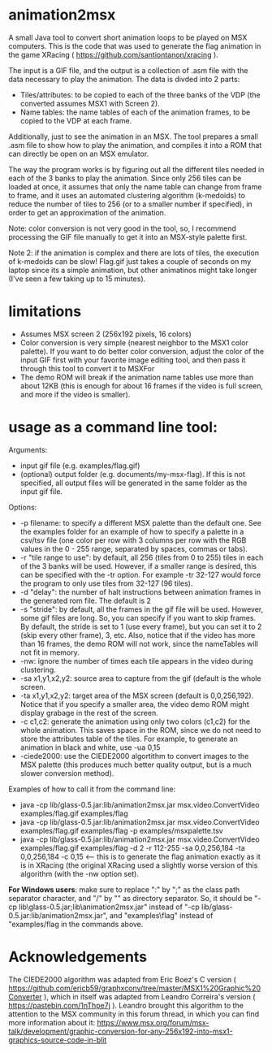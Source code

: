 # animation2msx

A small Java tool to convert short animation loops to be played on MSX computers. This is the code that was used to generate the flag animation in the game XRacing ( https://github.com/santiontanon/xracing ).

The input is a GIF file, and the output is a collection of .asm file with the data necessary to play the animation. The data is divded into 2 parts:
- Tiles/attributes: to be copied to each of the three banks of the VDP (the converted assumes MSX1 with Screen 2).
- Name tables: the name tables of each of the animation frames, to be copied to the VDP at each frame. 

Additionally, just to see the animation in an MSX. The tool prepares a small .asm file to show how to play the animation, and compiles it into a ROM that can directly be open on an MSX emulator.

The way the program works is by figuring out all the different tiles needed in each of the 3 banks to play the animation. Since only 256 tiles can be loaded at once, it assumes that only the name table can change from frame to frame, and it uses an automated clustering algorithm (k-medoids) to reduce the number of tiles to 256 (or to a smaller number if specified), in order to get an approximation of the animation.

Note: color conversion is not very good in the tool, so, I recommend processing the GIF file manually to get it into an MSX-style palette first.

Note 2: if the animation is complex and there are lots of tiles, the execution of k-medoids can be slow! Flag.gif just takes a couple of seconds on my laptop since its a simple animation, but other animatinos might take longer (I've seen a few taking up to 15 minutes).

# limitations

- Assumes MSX screen 2 (256x192 pixels, 16 colors)
- Color conversion is very simple (nearest neighbor to the MSX1 color palette). If you want to do better color conversion, adjust the color of the input GIF first with your favorite image editing tool, and then pass it through this tool to convert it to MSXFor
- The demo ROM will break if the animation name tables use more than about 12KB (this is enough for about 16 frames if the video is full screen, and more if the video is smaller).

# usage as a command line tool:

Arguments:
- input gif file (e.g. examples/flag.gif)
- (optional) output folder (e.g. documents/my-msx-flag). If this is not specified, all output files will be generated in the same folder as the input gif file.

Options:
- -p filename: to specify a different MSX palette than the default one. See the examples folder for an example of how to specify a palette in a csv/tsv file (one color per row with 3 columns per row with the RGB values in the 0 - 255 range, separated by spaces, commas or tabs).
- -r "tile range to use": by default, all 256 (tiles from 0 to 255) tiles in each of the 3 banks will be used. However, if a smaller range is desired, this can be specified with the -tr option. For example -tr 32-127 would force the program to only use tiles from 32-127 (96 tiles).
- -d "delay": the number of halt instructions between animation frames in the generated rom file. The default is 2
- -s "stride": by default, all the frames in the gif file will be used. However, some gif files are long. So, you can specify if you want to skip frames. By default, the stride is set to 1 (use every frame), but you can set it to 2 (skip every other frame), 3, etc. Also, notice that if the video has more than 16 frames, the demo ROM will not work, since the nameTables will not fit in memory.
- -nw: ignore the number of times each tile appears in the video during clustering.
- -sa x1,y1,x2,y2: source area to capture from the gif (default is the whole screen.
- -ta x1,y1,x2,y2: target area of the MSX screen (default is 0,0,256,192). Notice that if you specify a smaller area, the video demo ROM might display grabage in the rest of the screen.
- -c c1,c2: generate the animation using only two colors (c1,c2) for the whole animation. This saves space in the ROM, since we do not need to store the attributes table of the tiles. For example, to generate an animation in black and white, use -ua 0,15
- -ciede2000: use the CIEDE2000 algortithm to convert images to the MSX palette (this produces much better quality output, but is a much slower conversion method).

Examples of how to call it from the command line:
- java -cp lib/glass-0.5.jar:lib/animation2msx.jar msx.video.ConvertVideo examples/flag.gif examples/flag
- java -cp lib/glass-0.5.jar:lib/animation2msx.jar msx.video.ConvertVideo examples/flag.gif examples/flag -p examples/msxpalette.tsv
- java -cp lib/glass-0.5.jar:lib/animation2msx.jar msx.video.ConvertVideo examples/flag.gif examples/flag -d 2 -r 112-255 -sa 0,0,256,184 -ta 0,0,256,184 -c 0,15   <-- this is to generate the flag animation exactly as it is in XRacing (the original XRacing used a slightly worse version of this algorithm (with the -nw option set).

**For Windows users**: make sure to replace ":" by ";" as the class path separator character, and "/" by "\" as directory separator. So, it should be "-cp lib\glass-0.5.jar;lib\animation2msx.jar" instead of "-cp lib/glass-0.5.jar:lib/animation2msx.jar", and "examples\flag" instead of "examples/flag in the commands above.

# Acknowledgements

The CIEDE2000 algorithm was adapted from Eric Boez's C version ( https://github.com/ericb59/graphxconv/tree/master/MSX1%20Graphic%20Converter ), which in itself was adapted from Leandro Correira's version ( https://pastebin.com/1nThpe7j ). Leandro brought this algorithm to the attention to the MSX community in this forum thread, in which you can find more information about it: https://www.msx.org/forum/msx-talk/development/graphic-conversion-for-any-256x192-into-msx1-graphics-source-code-in-blit
